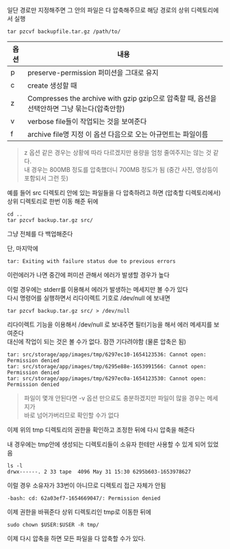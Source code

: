 일단 경로만 지정해주면 그 안의 파일은 다 압축해주므로 해당 경로의 상위 디렉토리에서 실행

```
tar pzcvf backupfile.tar.gz /path/to/
```

| 옵션 | 내용 |
| -- | -- |
| p | preserve-permission 퍼미션을 그대로 유지|
| c | create 생성할 때 |
| z | Compresses the archive with gzip gzip으로 압축할 때, 옵션을 선택안하면 그냥 묶는다(압축안함) |
| v | verbose file들이 작업되는 것을 보여준다 |
| f | archive file명 지정 이 옵션 다음으로 오는 아규먼트는 파일이름 |

> z 옵션 같은 경우는 상황에 따라 다르겠지만 용량을 엄청 줄여주지는 않는 것 같다.   
내 경우는 800MB 정도를 압축했더니 700MB 정도가 됨 (중간 사진, 영상등이 포함되서 그런 듯)

예를 들어 src 디렉토리 안에 있는 파일들을 다 압축하려고 하면 (압축할 디렉토리에서)   
상위 디렉토리로 한번 이동 해준 뒤에  
```
cd ..
tar pzcvf backup.tar.gz src/
```

그냥 전체를 다 백업해준다

단, 마지막에 
```
tar: Exiting with failure status due to previous errors
```

이런에러가 나면 중간에 퍼미션 관해서 에러가 발생할 경우가 높다 

이럴 경우에는 stderr를 이용해서 에러가 발생하는 메세지만 볼 수가 있다   
다시 명령어를 실행하면서 리다이렉트 기호로 /dev/null 에 보내면
```
tar pzcvf backup.tar.gz src/ > /dev/null
```

리다이렉트 기능을 이용해서 /dev/null 로 보내주면 필터기능을 해서 에러 메세지를 보여준다   
대신에 작업이 되는 것은 볼 수가 없다. 잠깐 기다려야함 (물론 압축은 됨)
```
tar: src/storage/app/images/tmp/6297ec10-1654123536: Cannot open: Permission denied
tar: src/storage/app/images/tmp/6295e88e-1653991566: Cannot open: Permission denied
tar: src/storage/app/images/tmp/6297ec0a-1654123530: Cannot open: Permission denied
```

> 파일이 몇개 안된다면 -v 옵션 만으로도 충분하겠지만 파일이 많을 경우는 메세지가   
바로 넘어가버리므로 확인할 수가 없다 

이제 위의 tmp 디렉토리의 권한을 확인하고 조정한 뒤에 다시 압축을 해준다

내 경우에는 tmp안에 생성되는 디렉토리들이 소유자 한테만 사용할 수 있게 되어 있었음   
```
ls -l
drwx------. 2 33 tape  4096 May 31 15:30 6295b603-1653978627
```
이럴 경우 소유자가 33번이 아니므로 디렉토리 접근 자체가 안됨
```
-bash: cd: 62a03ef7-1654669047/: Permission denied
```

이제 권한을 바꿔준다 상위 디렉토리인 tmp로 이동한 뒤에
```
sudo chown $USER:$USER -R tmp/
```

이제 다시 압축을 하면 모든 파일을 다 압축할 수가 있다.

